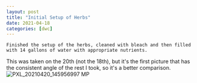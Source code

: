 ```yaml
---
layout: post
title: "Initial Setup of Herbs"
date: 2021-04-18
categories: [dwc]
---
```


```Finished the setup of the herbs, cleaned with bleach and then filled with 14 gallons of water with appropriate nutrients.```

This was taken on the 20th (not the 18th), but it's the first picture that has the consistent angle of the rest I took, so it's a better comparison.
![PXL_20210420_145956997 MP](https://user-images.githubusercontent.com/352979/124198973-e31e4880-da9f-11eb-823a-0f81919c7098.jpg)
